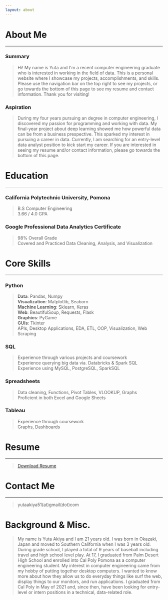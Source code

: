 ```yaml
---
layout: about 
---
```


# About Me
---

### Summary
> Hi! My name is Yuta and I'm a recent computer engineering graduate who is interested in working in the field of data. This is a personal website where I showcase my projects, accomplishments, and skills. Please use the navigation bar on the top right to see my projects, or go towards the bottom of this page to see my resume and contact information. Thank you for visiting!


### Aspiration
> During my four years pursuing an degree in computer engineering, I discovered my passion for programming and working with data. My final-year project about deep learning showed me how powerful data can be from a business prespective. This sparked my interest in pursuing a career in data. Currently, I am searching for an entry-level data analyst position to kick start my career. If you are interested in seeing my resume and/or contact information, please go towards the bottom of this page. 


# Education
---
### California Polytechnic University, Pomona
> B.S Computer Engineering  
> 3.66 / 4.0 GPA  


### Google Professional Data Analytics Certificate
> 98% Overall Grade  
> Covered and Practiced Data Cleaning, Analysis, and Visualization


# Core Skills  
---
### Python
> **Data**: Pandas, Numpy  
> **Visualization**: Matplotlib, Seaborn    
> **Machine Learning**: Sklearn, Keras    
> **Web**: BeautifulSoup, Requests, Flask   
> **Graphics**: PyGame    
> **GUIs**: Tkinter    
> APIs, Desktop Applications, EDA, ETL, OOP, Visualization, Web Scraping  



### SQL
> Experience through various projects and coursework  
> Experience querying big data via. Databricks & Spark SQL  
> Experience using MySQL, PostgreSQL, SparkSQL  


### Spreadsheets
> Data cleaning, Functions, Pivot Tables, VLOOKUP, Graphs  
> Proficient in both Excel and Google Sheets  


### Tableau
> Experience through coursework  
> Graphs, Dashboards  


# Resume
---
> <a href="assets/files/resume.pdf" download>Download Resume</a>


# Contact Me 
---
> yutaakiya51(at)gmail(dot)com



# Background & Misc.
> My name is Yuta Akiya and I am 21 years old. I was born in Okazaki, Japan and moved to Southern California when I was 3 years old. During grade school, I played a total of 9 years of baseball including travel and high school level play. At 17, I graduated from Palm Desert High School and enrolled into Cal Poly Pomona as a computer engineering student. My interest in computer engineering came from my hobby of putting together desktop computers. I wanted to know more about how they allow us to do everyday things like surf the web, display things to our monitors, and run applications. I graduated from Cal Poly in May of 2021 and, since then, have been looking for entry-level or intern positions in a technical, data-related role. 



